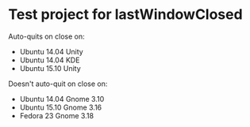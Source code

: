 # Test project for lastWindowClosed

Auto-quits on close on:

* Ubuntu 14.04 Unity
* Ubuntu 14.04 KDE
* Ubuntu 15.10 Unity

Doesn't auto-quit on close on:

* Ubuntu 14.04 Gnome 3.10
* Ubuntu 15.10 Gnome 3.16
* Fedora 23 Gnome 3.18
